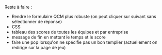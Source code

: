 Reste à faire :

- Rendre le formulaire QCM plus robuste (on peut cliquer sur suivant sans sélectionner de réponse)
- CSS
- tableau des scores de toutes les équipes et par entreprise
- message de fin en mettant le temps et le score
- faire une pop lorsqu'on ne spécifie pas un bon templier (actuellement on redirige sur la page de jeu)
